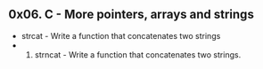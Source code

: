 ## 0x06. C - More pointers, arrays and strings
* strcat - Write a function that concatenates two strings
* 1. strncat - Write a function that concatenates two strings.

